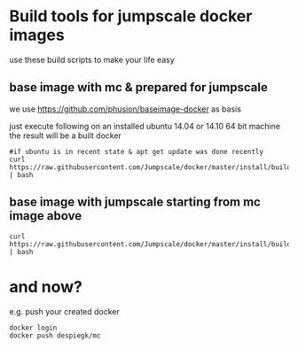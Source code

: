 Build tools for jumpscale docker images
=======================================

use these build scripts to make your life easy

base image with mc & prepared for jumpscale
-------------------------------------------

we use 
https://github.com/phusion/baseimage-docker
as basis

just execute following on an installed ubuntu 14.04 or 14.10 64 bit machine
the result will be a built docker

```
#if ubuntu is in recent state & apt get update was done recently
curl https://raw.githubusercontent.com/Jumpscale/docker/master/install/build_mc.sh | bash

```

base image with jumpscale starting from mc image above
-------------------------------------------

```
curl https://raw.githubusercontent.com/Jumpscale/docker/master/install/build_js.sh | bash

```

and now?
========

e.g. push your created docker
```
docker login
docker push despiegk/mc
```


